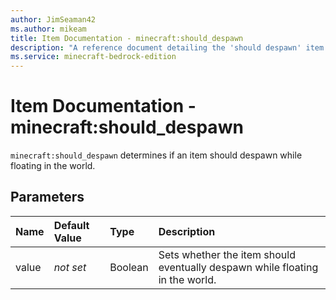 ```yaml
---
author: JimSeaman42
ms.author: mikeam
title: Item Documentation - minecraft:should_despawn
description: "A reference document detailing the 'should despawn' item component"
ms.service: minecraft-bedrock-edition
---
```


# Item Documentation - minecraft:should_despawn

`minecraft:should_despawn` determines if an item should despawn while floating in the world.

## Parameters

|Name |Default Value  |Type  |Description  |
|:----------|:----------|:----------|:----------|
| value|*not set* | Boolean| Sets whether the item should eventually despawn while floating in the world.|
